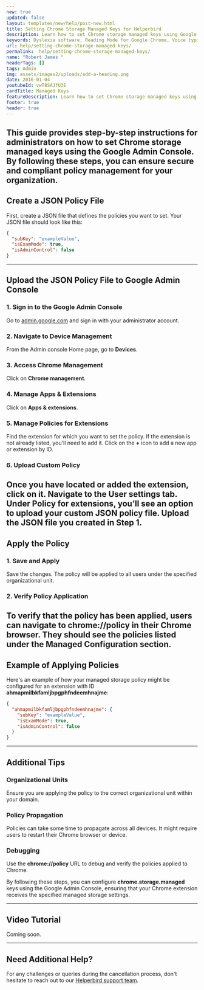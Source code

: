 ```yaml
---
new: true
updated: false
layout: templates/new/help/post-new.html
title: Setting Chrome Storage Managed Keys for Helperbird
description: Learn how to set Chrome storage managed keys using Google Admin Console with this comprehensive Helperbird guide for admins. Step-by-step instructions to ensure secure and compliant policy management for your organization.
keywords: Dyslexia software, Reading Mode for Google Chrome, Voice typing for chrome, Text to speech for chrome, text reader, Immersive Reader, dyslexia fonts, accessibility software, dyslexia software, Helperbird for Edge, Helperbird for Firefox, Helperbird for Chrome, Opendyslexic for Chrome, OpenDyslexic
url: help/setting-chrome-storage-managed-keys/
permalink:  help/setting-chrome-storage-managed-keys/
name: "Robert James "
headerTags: []
tags: Admin
img: assets/images2/uploads/add-a-heading.png
date: 2016-01-04
youtubeId: vwT8SAJfU3E
cardTitle: Managed Keys
featureDescription: Learn how to set Chrome storage managed keys using Google Admin Console with this comprehensive Helperbird guide for admins. Step-by-step instructions to ensure secure and compliant policy management for your organization.
footer: true
header: true
---
```




This guide provides step-by-step instructions for administrators on how to set Chrome storage managed keys using the Google Admin Console. By following these steps, you can ensure secure and compliant policy management for your organization.
---

## Create a JSON Policy File

First, create a JSON file that defines the policies you want to set. Your JSON file should look like this:

```json
{
  "subKey": "exampleValue",
  "isExamMode": true,
  "isAdminControl": false
}
```
---

## Upload the JSON Policy File to Google Admin Console

### 1. Sign in to the Google Admin Console

Go to [admin.google.com](https://admin.google.com) and sign in with your administrator account.

### 2. Navigate to Device Management

From the Admin console Home page, go to **Devices**.

### 3. Access Chrome Management

Click on **Chrome management**.

### 4. Manage Apps & Extensions

Click on **Apps & extensions**.

### 5. Manage Policies for Extensions

Find the extension for which you want to set the policy. If the extension is not already listed, you'll need to add it. Click on the **+** icon to add a new app or extension by ID.

### 6. Upload Custom Policy

Once you have located or added the extension, click on it. Navigate to the **User settings** tab. Under **Policy for extensions**, you’ll see an option to upload your custom JSON policy file. Upload the JSON file you created in Step 1.
---

## Apply the Policy

### 1. Save and Apply
Save the changes. The policy will be applied to all users under the specified organizational unit.

### 2. Verify Policy Application
To verify that the policy has been applied, users can navigate to **chrome://policy** in their Chrome browser. They should see the policies listed under the **Managed Configuration** section.
---

## Example of Applying Policies

Here's an example of how your managed storage policy might be configured for an extension with ID **ahmapmilbkfamljbpgphfndeemhnajme**:

```json
{
  "ahmapmilbkfamljbpgphfndeemhnajme": {
    "subKey": "exampleValue",
    "isExamMode": true,
    "isAdminControl": false
  }
}
```
---

## Additional Tips

### Organizational Units 

Ensure you are applying the policy to the correct organizational unit within your domain.

### Policy Propagation

Policies can take some time to propagate across all devices. It might require users to restart their Chrome browser or device.

### Debugging 

Use the **chrome://policy** URL to debug and verify the policies applied to Chrome.

By following these steps, you can configure **chrome.storage.managed** keys using the Google Admin Console, ensuring that your Chrome extension receives the specified managed storage settings.


---

## Video Tutorial

Coming soon.

---

## Need Additional Help?

For any challenges or queries during the cancellation process, don't hesitate to reach out to our [Helperbird support team](https://www.helperbird.com/support).

